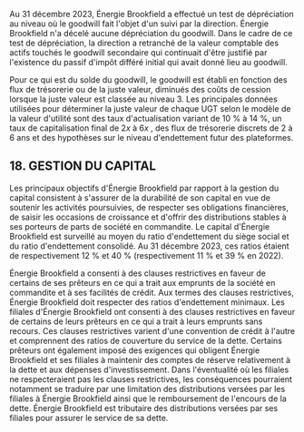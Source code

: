 Au 31 décembre 2023, Énergie Brookfield a effectué un test de dépréciation au niveau où le goodwill fait l'objet d'un suivi par la direction. Énergie Brookfield n'a décelé aucune dépréciation du goodwill. Dans le cadre de ce test de dépréciation, la direction a retranché de la valeur comptable des actifs touchés le goodwill secondaire qui continuait d'être justifié par l'existence du passif d'impôt différé initial qui avait donné lieu au goodwill.

Pour ce qui est du solde du goodwill, le goodwill est établi en fonction des flux de trésorerie ou de la juste valeur, diminués des coûts de cession lorsque la juste valeur est classée au niveau 3. Les principales données utilisées pour déterminer la juste valeur de chaque UGT selon le modèle de la valeur d'utilité sont des taux d'actualisation variant de 10 % à 14 %, un taux de capitalisation final de  $2x$  à  $6x$ , des flux de trésorerie discrets de 2 à 6 ans et des hypothèses sur le niveau d'endettement futur des plateformes.

## 18. GESTION DU CAPITAL

Les principaux objectifs d'Énergie Brookfield par rapport à la gestion du capital consistent à s'assurer de la durabilité de son capital en vue de soutenir les activités poursuivies, de respecter ses obligations financières, de saisir les occasions de croissance et d'offrir des distributions stables à ses porteurs de parts de société en commandite. Le capital d'Énergie Brookfield est surveillé au moyen du ratio d'endettement du siège social et du ratio d'endettement consolidé. Au 31 décembre 2023, ces ratios étaient de respectivement 12 % et 40 % (respectivement 11 % et 39 % en 2022).

Énergie Brookfield a consenti à des clauses restrictives en faveur de certains de ses prêteurs en ce qui a trait aux emprunts de la société en commandite et à ses facilités de crédit. Aux termes des clauses restrictives, Énergie Brookfield doit respecter des ratios d'endettement minimaux. Les filiales d'Énergie Brookfield ont consenti à des clauses restrictives en faveur de certains de leurs prêteurs en ce qui a trait à leurs emprunts sans recours. Ces clauses restrictives varient d'une convention de crédit à l'autre et comprennent des ratios de couverture du service de la dette. Certains prêteurs ont également imposé des exigences qui obligent Énergie Brookfield et ses filiales à maintenir des comptes de réserve relativement à la dette et aux dépenses d'investissement. Dans l'éventualité où les filiales ne respecteraient pas les clauses restrictives, les conséquences pourraient notamment se traduire par une limitation des distributions versées par les filiales à Énergie Brookfield ainsi que le remboursement de l'encours de la dette. Énergie Brookfield est tributaire des distributions versées par ses filiales pour assurer le service de sa dette.